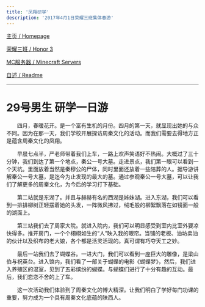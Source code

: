 ```yaml
---
title: '凤翔研学'
description: '2017年4月1日荣耀三班集体春游'
---
```


[主页 / Homepage](http://zhilu.fun)

[荣耀三班 / Honor 3](http://zhilu.fun/honor3)

[MC服务器 / Minecraft Servers](http://zhilu.fun/mc)

[自述 / Readme](http://zhilu.fun/README)

------

# 29号男生 研学一日游

　　四月，春暖花开。是一个富有生机的月份。四月的第一天，就显现出她的与众不同。因为在那一天，我们学校开展探访周秦文化的活动。而我们需要去得地方正是蕴含周秦文化的凤翔。

　　早晨七点半，严老师带着我们上车，一路上欢声笑语好不热闹。大概过了三十分钟，我们到达了第一个地点，秦公一号大墓。走进景点，我们第一眼可以看到一个天坑。里面放着当然是秦穆公的尸体，同时里面还放着一些陪葬的人。据导游讲解秦公一号大墓，是迄今为止发现的最大的墓。通过参观秦公一号大墓，可以让我们了解更多的周秦文化，为今后的学习打下基础。

　　第二站就是东湖了。并且与赫赫有名的西湖是姊妹湖。进入东湖，我们可以看到一排排柳树正轻摆着她的头发，一阵微风拂过，绒毛般的柳絮飘落在如镜面一般的湖面上。

　　第三站我们去了周家大院。就进入院内，我们可以明显感受到室内比室外要凉快得多。推开房门，一个个栩栩如生的“人”映入我的眼帘。当铺的老板、油坊卖油的伙计以及织布的老大娘，各个都是活灵活现的。真可谓有巧夺天工之妙。

　　最后一站我们去了蝴蝶谷。一进大门，我们可以看到一座巨大的雕像，是梁山伯与祝英台。进入馆内，我们看了一部关于蝴蝶的电影《蝴蝶梦》，然后，我们进入养殖区的温室，见到了五彩缤纷的蝴蝶。与蝴蝶们进行了十分有趣的互动。最后，我们恋恋不舍的上了车。

　　这一次活动我们体验到了周秦文化的博大精深。让我们明白了学好每门功课的重要，努力成为一个具有周秦文化底蕴的陕西人。